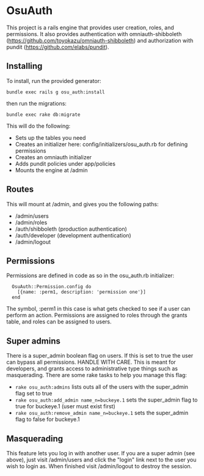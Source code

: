 # OsuAuth

This project is a rails engine that provides user creation, roles, and permissions. It also provides authentication
with omniauth-shibboleth (https://github.com/toyokazu/omniauth-shibboleth) and authorization with pundit 
(https://github.com/elabs/pundit).

## Installing

To install, run the provided generator:

`bundle exec rails g osu_auth:install`

then run the migrations:

`bundle exec rake db:migrate`

This will do the following:
* Sets up the tables you need
* Creates an initializer here: config/initializers/osu_auth.rb for defining permissions
* Creates an omniauth initializer
* Adds pundit policies under app/policies
* Mounts the engine at /admin

## Routes

This will mount at /admin, and gives you the following paths:
 
 * /admin/users 
 * /admin/roles
 * /auth/shibboleth (production authentication)
 * /auth/developer (development authentication)
 * /admin/logout

## Permissions

Permissions are defined in code as so in the osu_auth.rb initializer:

```
  OsuAuth::Permission.config do
    [{name: :perm1, description: 'permission one'}]
  end
```

The symbol, :perm1 in this case is what gets checked to see if a user can perform an action. Permissions are assigned
to roles through the grants table, and roles can be assigned to users.

## Super admins

There is a super_admin boolean flag on users. If this is set to true the user can bypass all 
permissions. HANDLE WITH CARE. This is meant for developers, and grants access to administrative type things
such as masquerading. There are some rake tasks to help you manage this flag:

* `rake osu_auth:admins` lists outs all of the users with the super_admin flag set to true
* `rake osu_auth:add_admin name_n=buckeye.1` sets the super_admin flag to true for buckeye.1 (user must exist first)
* `rake osu_auth:remove_admin name_n=buckeye.1` sets the super_admin flag to false for buckeye.1


## Masquerading

This feature lets you log in with another user. If you are a super admin (see above), just visit /admin/users and
click the "login" link next to the user you wish to login as. When finished visit /admin/logout to destroy the session.
